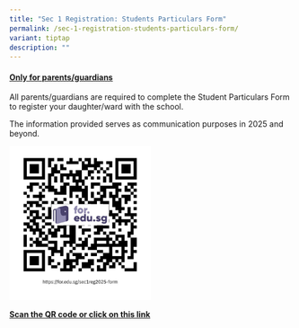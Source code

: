 ```yaml
---
title: "Sec 1 Registration: Students Particulars Form"
permalink: /sec-1-registration-students-particulars-form/
variant: tiptap
description: ""
---
```

<h4><strong><u>Only for parents/guardians</u></strong></h4>
<p>All parents/guardians are required to complete the Student Particulars
Form to register your daughter/ward with the school.</p>
<p>The information provided serves as communication purposes in 2025 and
beyond.</p>
<p></p>
<p></p><a class="isomer-image-wrapper" href="https://for.edu.sg/sec1reg2025-form"><img style="width: 50%;" height="auto" width="100%" alt="Sec 1 Registration - Student Particular Form" src="/images/CGS Sec1 Registration/Sec_1_Registration___Student_Particular_Form.jpg"></a>
<p><strong><a href="https://for.edu.sg/sec1reg2025-form" rel="noopener nofollow" target="_blank">Scan the QR code or click on this link</a></strong>
</p>